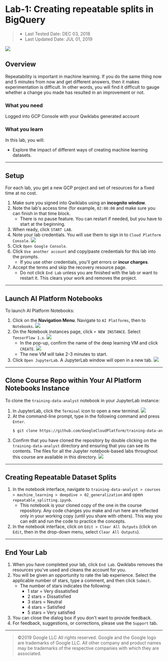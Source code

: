 # Lab-1: Creating repeatable splits in BigQuery

> * Last Tested Date: DEC 03, 2018
> * Last Updated Date: JUL 01, 2019

![](../../res/img/LaunchML/LaunchML-4L-1.jpg)

## Overview

Repeatability is important in machine learning. If you do the same thing now and 5 minutes from now and get different answers, then it makes experimentation is difficult. In other words, you will find it difficult to gauge whether a change you made has resulted in an improvement or not.

### What you need

Logged into GCP Console with your Qwiklabs generated account

### What you learn

In this lab, you will:

* Explore the impact of different ways of creating machine learning datasets.

---
## Setup

For each lab, you get a new GCP project and set of resources for a fixed time at no cost.

1. Make sure you signed into Qwiklabs using an **incognito window**.
2. Note the lab's access time (for example, `02:00:00` and make sure you can finish in that time block.
    * There is no pause feature. You can restart if needed, but you have to start at the beginning.
3. When ready, click `START LAB`.
4. Note your lab credentials. You will use them to sign in to `Cloud Platform Console`.
    ![](../../res/img/LaunchML/LaunchML-4L-2.png)
5. Cick `Open Google Console`.
6. Click `Use another account` and copy/paste credentials for this lab into the prompts.
    * If you use other credentials, you'll get errors or **incur charges**.
7. Accept the terms and skip the recovery resource page.
    * Do not click `End Lab` unless you are finished with the lab or want to restart it. This clears your work and removes the project.

---
## Launch AI Platform Notebooks

To launch AI Platform Notebooks:

1. Click on the **Navigation Menu**. Navigate to `AI Platforms`, then to `Notebooks`.
    ![](../../res/img/LaunchML/LaunchML-4L-3.png)
2. On the Notebook instances page, click `+ NEW INSTANCE`. Select `TensorFlow 1.x`.
    ![](../../res/img/LaunchML/LaunchML-4L-4.png)
    * In the pop-up, confirm the name of the deep learning VM and click `CREATE`.
        ![](../../res/img/LaunchML/LaunchML-4L-5.png)
    * The new VM will take 2-3 minutes to start.
3. Click `Open JupyterLab`. A JupyterLab window will open in a new tab.
    ![](../../res/img/LaunchML/LaunchML-4L-6.png)

---
## Clone Course Repo within Your AI Platform Notebooks Instance

To clone the `training-data-analyst` notebook in your JupyterLab instance:

1. In JupyterLab, click the `Terminal` icon to open a new terminal.
    ![](../../res/img/LaunchML/LaunchML-4L-7.png)
2. At the command-line prompt, type in the following command and press `Enter`.
    ```bash
    $ git clone https://github.com/GoogleCloudPlatform/training-data-analyst 
    ```
3. Confirm that you have cloned the repository by double clicking on the `training-data-analyst` directory and ensuring that you can see its contents. The files for all the Jupyter notebook-based labs throughout this course are available in this directory.
    ![](../../res/img/LaunchML/LaunchML-4L-8.png)

---
## Creating Repeatable Dataset Splits

1. In the notebook interface, navigate to `training-data-analyst > courses > machine_learning > deepdive > 02_generalization` and open `repeatable_splitting.ipynb`.
   * This notebook is your cloned copy of the one in the course repository. Any code changes you make and run here are reflected only in your working copy (until you share with others). This way you can edit and run the code to practice the concepts.
2. In the notebook interface, click on `Edit > Clear All Outputs` (click on `Edit`, then in the drop-down menu, select `Clear All Outputs`).

---
## End Your Lab

1. When you have completed your lab, click `End Lab`. Qwiklabs removes the resources you’ve used and cleans the account for you.
2. You will be given an opportunity to rate the lab experience. Select the applicable number of stars, type a comment, and then click `Submit`.
    * The number of stars indicates the following:
        * 1 star = Very dissatisfied
        * 2 stars = Dissatisfied
        * 3 stars = Neutral
        * 4 stars = Satisfied
        * 5 stars = Very satisfied
3. You can close the dialog box if you don't want to provide feedback.
4. For feedback, suggestions, or corrections, please use the `Support` tab.

---
> ©2019 Google LLC All rights reserved. Google and the Google logo are trademarks of Google LLC. All other company and product names may be trademarks of the respective companies with which they are associated.